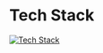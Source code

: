 # Tech Stack
[![Tech Stack](https://skillicons.dev/icons?i=py,go,cs,html,css,c)](https://skillicons.dev)
